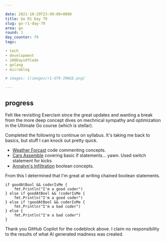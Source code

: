 ```yaml
---

date: 2021-10-29T23:49:09+0000
title: Go R1 Day 79
slug: go-r1-day-79
area: go
round: 1
day_counter: 79
tags:

- tech
- development
- 100DaysOfCode
- golang
- microblog

# images: [/images/r1-d79-IMAGE.png]

---
```


## progress

Felt like revisiting Exercism since the great updates and wanting a break from the more deep concept dives on mechnical sympathy and optimization in the Ultimate Go course (which is stellar).

Completed the following to continue on syllabus.
It's taking me back to basics, but stuff I can knock out pretty quick.

- [Weather Forcast](https://exercism.org/tracks/go/exercises/weather-forecast/solutions/sheldonhull) code commenting concepts.
- [Cars Assemble](https://exercism.org/tracks/go/exercises/cars-assemble/solutions/sheldonhull) covering basic if statements... yawn.
Used switch statement for kicks
- [Annalyn's Infiltration](https://exercism.org/tracks/go/exercises/annalyns-infiltration/solutions/sheldonhull) boolean concepts.

From this I determined that I'm great at writing chained boolean statements.

    if goodAtBool && coderIsMe {
        fmt.Println("I'm a good coder")
    } else if goodAtBool && !coderIsMe {
        fmt.Println("I'm a good coder")
    } else if !goodAtBool && coderIsMe {
        fmt.Println("I'm a bad coder")
    } else {
        fmt.Println("I'm a bad coder")
    }

Thank you GitHub Copilot for the codeblock above.
I claim no responsibility to the results of what AI generated madness was created.
